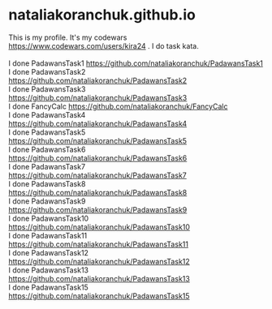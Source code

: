 # nataliakoranchuk.github.io

This is my profile. 
It's my codewars https://www.codewars.com/users/kira24 . I do task kata. <br>
<br>
I done PadawansTask1 https://github.com/nataliakoranchuk/PadawansTask1<br>
I done PadawansTask2 https://github.com/nataliakoranchuk/PadawansTask2<br>
I done PadawansTask3 https://github.com/nataliakoranchuk/PadawansTask3<br>
I done FancyCalc     https://github.com/nataliakoranchuk/FancyCalc<br>
I done PadawansTask4 https://github.com/nataliakoranchuk/PadawansTask4 <br>
I done PadawansTask5 https://github.com/nataliakoranchuk/PadawansTask5 <br>
I done PadawansTask6 https://github.com/nataliakoranchuk/PadawansTask6 <br>
I done PadawansTask7 https://github.com/nataliakoranchuk/PadawansTask7 <br>
I done PadawansTask8 https://github.com/nataliakoranchuk/PadawansTask8 <br>
I done PadawansTask9 https://github.com/nataliakoranchuk/PadawansTask9 <br>
I done PadawansTask10 https://github.com/nataliakoranchuk/PadawansTask10 <br>
I done PadawansTask11 https://github.com/nataliakoranchuk/PadawansTask11 <br>
I done PadawansTask12 https://github.com/nataliakoranchuk/PadawansTask12 <br>
I done PadawansTask13 https://github.com/nataliakoranchuk/PadawansTask13 <br>
I done PadawansTask15 https://github.com/nataliakoranchuk/PadawansTask15<br>

